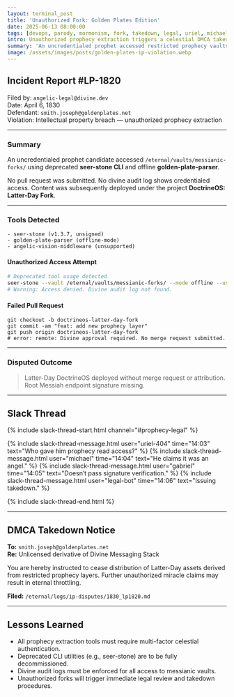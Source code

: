 ```yaml
---
layout: terminal_post
title: 'Unauthorized Fork: Golden Plates Edition'
date: 2025-06-13 08:00:00
tags: [devops, parody, mormonism, fork, takedown, legal, uriel, michael, gabriel, legal-bot]
intro: Unauthorized prophecy extraction triggers a celestial DMCA takedown and legal audit of the golden plates fork.
summary: 'An uncredentialed prophet accessed restricted prophecy vaults using deprecated tools and deployed DoctrineOS: Latter-Day Fork without divine approval or attribution. This resulted in a swift legal response from the angelic compliance team.'
image: /assets/images/posts/golden-plates-ip-violation.webp
---
```


## Incident Report #LP-1820

<span class="bold-identifier">Filed by:</span> `angelic-legal@divine.dev`  
<span class="bold-identifier">Date:</span> April 6, 1830  
<span class="bold-identifier">Defendant:</span> `smith.joseph@goldenplates.net`  
<span class="bold-identifier">Violation:</span> Intellectual property breach — unauthorized prophecy extraction

---

### Summary

An uncredentialed prophet candidate accessed `/eternal/vaults/messianic-forks/` using deprecated **seer-stone CLI** and offline **golden-plate-parser**.

No pull request was submitted. No divine audit log shows credentialed access. Content was subsequently deployed under the project **DoctrineOS: Latter-Day Fork**.

---

### Tools Detected

```log
- seer-stone (v1.3.7, unsigned)
- golden-plate-parser (offline-mode)
- angelic-vision-middleware (unsupported)
```

#### Unauthorized Access Attempt

```bash
# Deprecated tool usage detected
seer-stone --vault /eternal/vaults/messianic-forks/ --mode offline --user smith.joseph
# Warning: Access denied. Divine audit log not found.
```

#### Failed Pull Request

```shell
git checkout -b doctrineos-latter-day-fork
git commit -am "feat: add new prophecy layer"
git push origin doctrineos-latter-day-fork
# error: remote: Divine approval required. No merge request submitted.
```

---

### Disputed Outcome

> Latter-Day DoctrineOS deployed without merge request or attribution.  
> Root Messiah endpoint signature missing.

---

## Slack Thread

{% include slack-thread-start.html channel="#prophecy-legal" %}

{% include slack-thread-message.html user="uriel-404" time="14:03" text="Who gave him prophecy read access?" %}
{% include slack-thread-message.html user="michael" time="14:04" text="He claims it was an angel." %}
{% include slack-thread-message.html user="gabriel" time="14:05" text="Doesn’t pass signature verification." %}
{% include slack-thread-message.html user="legal-bot" time="14:06" text="Issuing takedown." %}

{% include slack-thread-end.html %}

---

## DMCA Takedown Notice

**To:** `smith.joseph@goldenplates.net`  
**Re:** Unlicensed derivative of Divine Messaging Stack

You are hereby instructed to cease distribution of Latter-Day assets derived from restricted prophecy layers. Further unauthorized miracle claims may result in eternal throttling.

**Filed:** `/eternal/logs/ip-disputes/1830_lp1820.md`

---

## Lessons Learned

<div class="lessons-learned">
  <ul>
    <li>All prophecy extraction tools must require multi-factor celestial authentication.</li>
    <li>Deprecated CLI utilities (e.g., seer-stone) are to be fully decommissioned.</li>
    <li>Divine audit logs must be enforced for all access to messianic vaults.</li>
    <li>Unauthorized forks will trigger immediate legal review and takedown procedures.</li>
  </ul>
</div>
